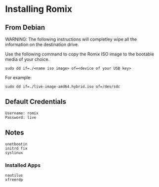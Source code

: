 # Installing Romix #

## From Debian ##

WARNING: The following instructions will completley wipe all the information on the destination drive.

Use the following command to copy the Romix ISO image to the bootable media of your choice.

    sudo dd if=./<name iso image> of=<device of your USB key>

For example:

    sudo dd if=./live-image-amd64.hybrid.iso of=/dev/sdc


## Default Credentials ##

    Username: romix
    Password: live


## Notes ##

    unetbootin
    initrd fix
    syslinux


### Installed Apps ###

    nautilus
    xfreerdp
